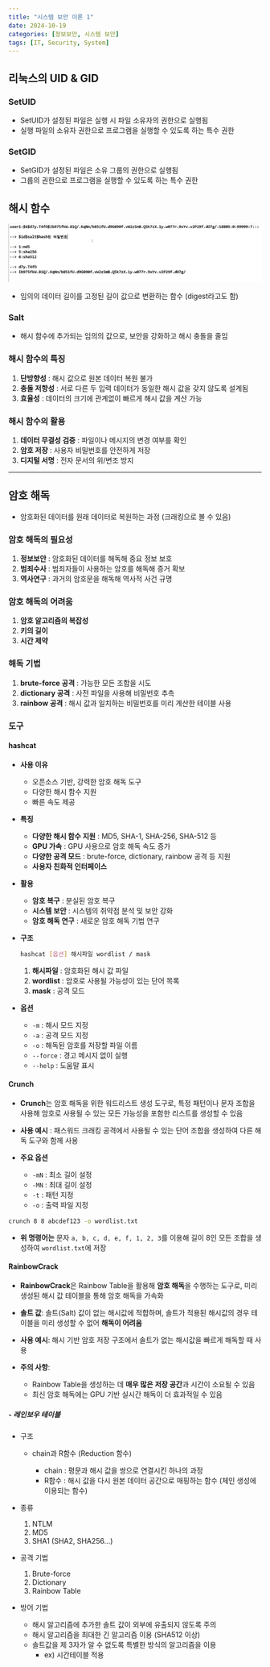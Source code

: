 ```yaml
---
title: "시스템 보안 이론 1"
date: 2024-10-19
categories: [정보보안, 시스템 보안]
tags: [IT, Security, System]
---
```


## 리눅스의 UID & GID

### SetUID

- SetUID가 설정된 파일은 실행 시 파일 소유자의 권한으로 실행됨
- 실행 파일의 소유자 권한으로 프로그램을 실행할 수 있도록 하는 특수 권한

### SetGID

- SetGID가 설정된 파일은 소유 그룹의 권한으로 실행됨
- 그룹의 권한으로 프로그램을 실행할 수 있도록 하는 특수 권한

## 해시 함수

![해시 함수 다이어그램](assets/img/정보보안/이론/S_1-1.jpg)

- 임의의 데이터 길이를 고정된 길이 값으로 변환하는 함수 (digest라고도 함)

### Salt

- 해시 함수에 추가되는 임의의 값으로, 보안을 강화하고 해시 충돌을 줄임

### 해시 함수의 특징

1. **단방향성** : 해시 값으로 원본 데이터 복원 불가
2. **충돌 저항성** : 서로 다른 두 입력 데이터가 동일한 해시 값을 갖지 않도록 설계됨
3. **효율성** : 데이터의 크기에 관계없이 빠르게 해시 값을 계산 가능

### 해시 함수의 활용

1. **데이터 무결성 검증** : 파일이나 메시지의 변경 여부를 확인
2. **암호 저장** : 사용자 비밀번호를 안전하게 저장
3. **디지털 서명** : 전자 문서의 위/변조 방지

---

## 암호 해독

- 암호화된 데이터를 원래 데이터로 복원하는 과정 (크래킹으로 볼 수 있음)

### 암호 해독의 필요성

1. **정보보안** : 암호화된 데이터를 해독해 중요 정보 보호
2. **범죄수사** : 범죄자들이 사용하는 암호를 해독해 증거 확보
3. **역사연구** : 과거의 암호문을 해독해 역사적 사건 규명

### 암호 해독의 어려움

1. **암호 알고리즘의 복잡성**
2. **키의 길이**
3. **시간 제약**

### 해독 기법

1. **brute-force 공격** : 가능한 모든 조합을 시도
2. **dictionary 공격** : 사전 파일을 사용해 비밀번호 추측
3. **rainbow 공격** : 해시 값과 일치하는 비밀번호를 미리 계산한 테이블 사용

### 도구

#### hashcat

- **사용 이유**
  - 오픈소스 기반, 강력한 암호 해독 도구
  - 다양한 해시 함수 지원
  - 빠른 속도 제공
- **특징**

  - **다양한 해시 함수 지원** : MD5, SHA-1, SHA-256, SHA-512 등
  - **GPU 가속** : GPU 사용으로 암호 해독 속도 증가
  - **다양한 공격 모드** : brute-force, dictionary, rainbow 공격 등 지원
  - **사용자 친화적 인터페이스**

- **활용**

  - **암호 복구** : 분실된 암호 복구
  - **시스템 보안** : 시스템의 취약점 분석 및 보안 강화
  - **암호 해독 연구** : 새로운 암호 해독 기법 연구

- **구조**

  ```bash
  hashcat [옵션] 해시파일 wordlist / mask
  ```

  1. **해시파일** : 암호화된 해시 값 파일
  2. **wordlist** : 암호로 사용될 가능성이 있는 단어 목록
  3. **mask** : 공격 모드

- **옵션**
  - `-m` : 해시 모드 지정
  - `-a` : 공격 모드 지정
  - `-o` : 해독된 암호를 저장할 파일 이름
  - `--force` : 경고 메시지 없이 실행
  - `--help` : 도움말 표시

#### Crunch

- **Crunch**는 암호 해독을 위한 워드리스트 생성 도구로, 특정 패턴이나 문자 조합을 사용해 암호로 사용될 수 있는 모든 가능성을 포함한 리스트를 생성할 수 있음
- **사용 예시** : 패스워드 크래킹 공격에서 사용될 수 있는 단어 조합을 생성하여 다른 해독 도구와 함께 사용

- **주요 옵션**
  - `-mN` : 최소 길이 설정
  - `-MN` : 최대 길이 설정
  - `-t` : 패턴 지정
  - `-o` : 출력 파일 지정

```bash
crunch 8 8 abcdef123 -o wordlist.txt
```

- **위 명령어는** 문자 `a, b, c, d, e, f, 1, 2, 3`를 이용해 길이 8인 모든 조합을 생성하여 `wordlist.txt`에 저장

#### RainbowCrack

- **RainbowCrack**은 Rainbow Table을 활용해 **암호 해독**을 수행하는 도구로, 미리 생성된 해시 값 테이블을 통해 암호 해독을 가속화
- **솔트 값**: 솔트(Salt) 값이 없는 해시값에 적합하며, 솔트가 적용된 해시값의 경우 테이블을 미리 생성할 수 없어 **해독이 어려움**
- **사용 예시**: 해시 기반 암호 저장 구조에서 솔트가 없는 해시값을 빠르게 해독할 때 사용
- **주의 사항**:

  - Rainbow Table을 생성하는 데 **매우 많은 저장 공간**과 시간이 소요될 수 있음
  - 최신 암호 해독에는 GPU 기반 실시간 해독이 더 효과적일 수 있음

##### - 레인보우 테이블

- 구조

  - chain과 R함수 (Reduction 함수)

    - chain : 평문과 해시 값을 쌍으로 연결시킨 하나의 과정
    - R함수 : 해시 값을 다시 원본 데이터 공간으로 매핑하는 함수 (체인 생성에 이용되는 함수)

- 종류

  1. NTLM
  2. MD5
  3. SHA1 (SHA2, SHA256...)

- 공격 기법

  1. Brute-force
  2. Dictionary
  3. Rainbow Table

- 방어 기법

  - 해시 알고리즘에 추가한 솔트 값이 외부에 유출되지 않도록 주의
  - 해시 알고리즘을 최대한 긴 알고리즘 이용 (SHA512 이상)
  - 솔트값을 제 3자가 알 수 없도록 특별한 방식의 알고리즘을 이용
    - ex) 시간테이블 적용
